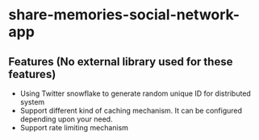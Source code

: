 # share-memories-social-network-app

## Features (No external library used for these features)
- Using Twitter snowflake to generate random unique ID for distributed system
- Support different kind of caching mechanism. It can be configured depending upon your need.
- Support rate limiting mechanism
